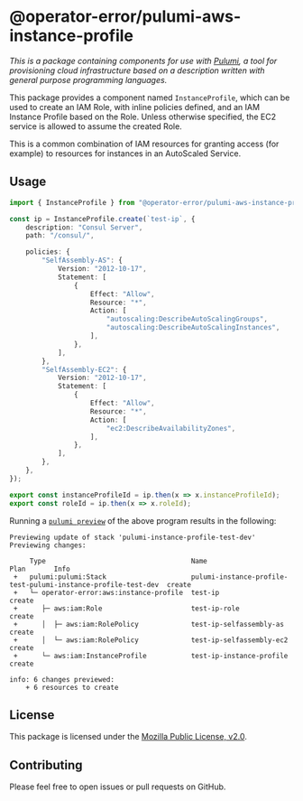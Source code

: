 # @operator-error/pulumi-aws-instance-profile

_This is a package containing components for use with [Pulumi][pulumi], a tool for provisioning cloud infrastructure 
based on a description written with general purpose programming languages._

This package provides a component named `InstanceProfile`, which can be used to create an IAM Role, with inline policies
defined, and an IAM Instance Profile based on the Role. Unless otherwise specified, the EC2 service is allowed to assume
the created Role.

This is a common combination of IAM resources for granting access (for example) to resources for instances in an 
AutoScaled Service.

## Usage

```typescript
import { InstanceProfile } from "@operator-error/pulumi-aws-instance-profile";

const ip = InstanceProfile.create(`test-ip`, {
    description: "Consul Server",
    path: "/consul/",

    policies: {
        "SelfAssembly-AS": {
            Version: "2012-10-17",
            Statement: [
                {
                    Effect: "Allow",
                    Resource: "*",
                    Action: [
                        "autoscaling:DescribeAutoScalingGroups",
                        "autoscaling:DescribeAutoScalingInstances",
                    ],
                },
            ],
        },
        "SelfAssembly-EC2": {
            Version: "2012-10-17",
            Statement: [
                {
                    Effect: "Allow",
                    Resource: "*",
                    Action: [
                        "ec2:DescribeAvailabilityZones",
                    ],
                },
            ],
        },
    },
});

export const instanceProfileId = ip.then(x => x.instanceProfileId);
export const roleId = ip.then(x => x.roleId);
```

Running a [`pulumi preview`][pulumipreview] of the above program results in the following:

```
Previewing update of stack 'pulumi-instance-profile-test-dev'
Previewing changes:

     Type                                    Name                                                           Plan       Info
 +   pulumi:pulumi:Stack                     pulumi-instance-profile-test-pulumi-instance-profile-test-dev  create
 +   └─ operator-error:aws:instance-profile  test-ip                                                        create
 +      ├─ aws:iam:Role                      test-ip-role                                                   create
 +      │  ├─ aws:iam:RolePolicy             test-ip-selfassembly-as                                        create
 +      │  └─ aws:iam:RolePolicy             test-ip-selfassembly-ec2                                       create
 +      └─ aws:iam:InstanceProfile           test-ip-instance-profile                                       create

info: 6 changes previewed:
    + 6 resources to create
```

## License

This package is licensed under the [Mozilla Public License, v2.0][mpl2].

## Contributing

Please feel free to open issues or pull requests on GitHub.

[pulumi]: https://pulumi.io
[pulumipreview]: https://pulumi.io/reference/cli/pulumi_preview.html
[mpl2]: https://www.mozilla.org/en-US/MPL/2.0/

